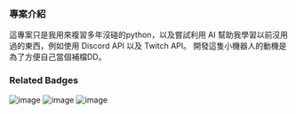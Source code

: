### 專案介紹
這專案只是我用來複習多年沒碰的python，以及嘗試利用 AI 幫助我學習以前沒用過的東西，例如使用 Discord API 以及 Twitch API。
開發這隻小機器人的動機是為了方便自己當個補檔DD。

### Related Badges
![image]({[BadgeURLHere](https://img.shields.io/badge/Python-FFD43B?style=for-the-badge&logo=python&logoColor=blue)})
![image]({[BadgeURLHere](https://img.shields.io/badge/replit-667881?style=for-the-badge&logo=replit&logoColor=white)})
![image]({https://img.shields.io/badge/Python-FFD43B?style=for-the-badge&logo=python&logoColor=blue})
